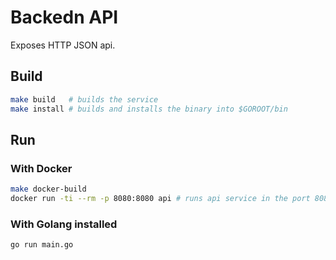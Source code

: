 # Backedn API

Exposes HTTP JSON api.

## Build

```bash
make build   # builds the service
make install # builds and installs the binary into $GOROOT/bin 
```


## Run

### With Docker

```bash
make docker-build
docker run -ti --rm -p 8080:8080 api # runs api service in the port 8080
```

### With Golang installed

```bash
go run main.go
```

